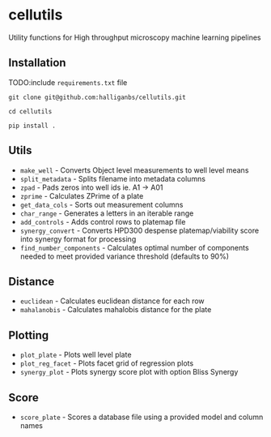 # cellutils
Utility functions for High throughput microscopy machine learning pipelines

## Installation

TODO:include `requirements.txt` file

```
git clone git@github.com:halliganbs/cellutils.git

cd cellutils

pip install .
```

## Utils

- `make_well` - Converts Object level measurements to well level means
- `split_metadata` - Splits filename into metadata columns
- `zpad` - Pads zeros into well ids ie. A1 -> A01
- `zprime` - Calculates ZPrime of a plate
- `get_data_cols` - Sorts out measurement columns
- `char_range` - Generates a letters in an iterable range
- `add_controls` - Adds control rows to platemap file
- `synergy_convert` - Converts HPD300 despense platemap/viability score into synergy format for processing
- `find_number_components` - Calculates optimal number of components needed to meet provided variance threshold (defaults to 90%)

## Distance

- `euclidean` - Calculates euclidean distance for each row
- `mahalanobis` - Calculates mahalobis distance for the plate

## Plotting

- `plot_plate` - Plots well level plate
- `plot_reg_facet` - Plots facet grid of regression plots
- `synergy_plot` - Plots synergy score plot with option Bliss Synergy

## Score

- `score_plate` - Scores a database file using a provided model and column names
